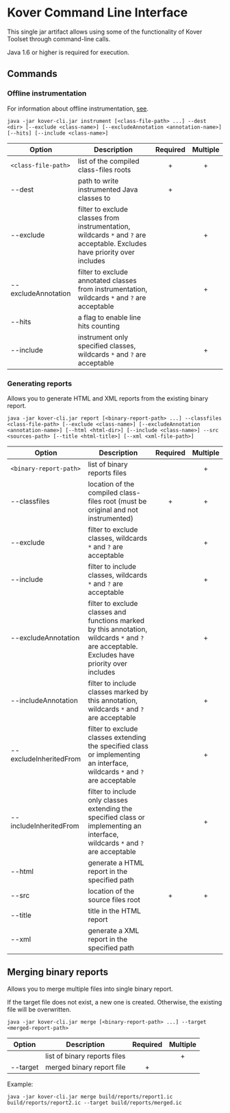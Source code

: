# Kover Command Line Interface

This single jar artifact allows using some of the functionality of Kover Toolset through command-line calls.

Java 1.6 or higher is required for execution.

## Commands

### Offline instrumentation

For information about offline instrumentation, [see](../offline-instrumentation#description).

`java -jar kover-cli.jar instrument [<class-file-path> ...] --dest <dir> [--exclude <class-name>] [--excludeAnnotation <annotation-name>] [--hits] [--include <class-name>]`

| Option                                | Description                                                                                                                | Required | Multiple |
|---------------------------------------|----------------------------------------------------------------------------------------------------------------------------|:--------:|:--------:|
| `<class-file-path>`                   | list of the compiled class-files roots                                                                                     |    +     |    +     |
| --dest <dir>                          | path to write instrumented Java classes to                                                                                 |    +     |          |
| --exclude <class-name>                | filter to exclude classes from instrumentation, wildcards `*` and `?` are acceptable. Excludes have priority over includes |          |    +     |
| --excludeAnnotation <annotation-name> | filter to exclude annotated classes from instrumentation, wildcards `*` and `?` are acceptable                             |          |    +     |
| --hits                                | a flag to enable line hits counting                                                                                        |          |          |
| --include <class-name>                | instrument only specified classes, wildcards `*` and `?` are acceptable                                                    |          |    +     |

### Generating reports

Allows you to generate HTML and XML reports from the existing binary report.

`java -jar kover-cli.jar report [<binary-report-path> ...] --classfiles <class-file-path> [--exclude <class-name>] [--excludeAnnotation <annotation-name>] [--html <html-dir>] [--include <class-name>] --src <sources-path> [--title <html-title>] [--xml <xml-file-path>]`

| Option                                         | Description                                                                                                                                   | Required | Multiple |
|------------------------------------------------|-----------------------------------------------------------------------------------------------------------------------------------------------|:--------:|:--------:|
| `<binary-report-path>`                         | list of binary reports files                                                                                                                  |          |    +     |
| --classfiles <class-file-path>                 | location of the compiled class-files root (must be original and not instrumented)                                                             |    +     |    +     |
| --exclude <class-name>                         | filter to exclude classes, wildcards `*` and `?` are acceptable                                                                               |          |    +     |
| --include <class-name>                         | filter to include classes, wildcards `*` and `?` are acceptable                                                                               |          |    +     |
| --excludeAnnotation <exclude-annotation-name>  | filter to exclude classes and functions marked by this annotation, wildcards `*` and `?` are acceptable. Excludes have priority over includes |          |    +     |
| --includeAnnotation <include-annotation-name>  | filter to include classes marked by this annotation, wildcards `*` and `?` are acceptable                                                     |          |    +     |
| --excludeInheritedFrom <exclude-ancestor-name> | filter to exclude classes extending the specified class or implementing an interface, wildcards `*` and `?` are acceptable                    |          |    +     |
| --includeInheritedFrom <include-ancestor-name> | filter to include only classes extending the specified class or implementing an interface, wildcards `*` and `?` are acceptable               |          |    +     |
| --html <html-dir>                              | generate a HTML report in the specified path                                                                                                  |          |          |
| --src <sources-path>                           | location of the source files root                                                                                                             |    +     |    +     |
| --title <html-title>                           | title in the HTML report                                                                                                                      |          |          |
| --xml <xml-file-path>                          | generate a XML report in the specified path                                                                                                   |          |          |

## Merging binary reports

Allows you to merge multiple files into single binary report.

If the target file does not exist, a new one is created. Otherwise, the existing file will be overwritten.

`java -jar kover-cli.jar merge [<binary-report-path> ...] --target <merged-report-path>`

| Option                        | Description                  | Required | Multiple |
|-------------------------------|------------------------------|:--------:|:--------:|
| <binary-report-path>          | list of binary reports files |          |    +     |
| --target <merged-report-path> | merged binary report file    |    +     |          |

Example:

`java -jar kover-cli.jar merge build/reports/report1.ic build/reports/report2.ic --target build/reports/merged.ic`
